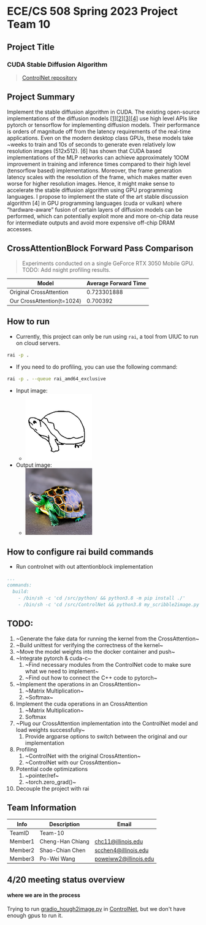 # ECE/CS 508 Spring 2023 Project Team 10

## Project Title
### CUDA Stable Diffusion Algorithm

> [ControlNet repository](https://github.com/lllyasviel/ControlNet)

## Project Summary

Implement the stable diffusion algorithm in CUDA. 
The existing open-source implementations of the diffusion models [[1]](https://arxiv.org/abs/2112.10752 )[[2]](https://arxiv.org/abs/2302.05543)[[3]](https://github.com/CompVis/latent-diffusion)[[4]](https://github.com/lllyasviel/ControlNet) use high level APIs like 
pytorch or tensorflow for implementing diffusion models. Their performance is orders of magnitude off 
from the latency requirements of the real-time applications. Even on the modern desktop class GPUs, 
these models take ~weeks to train and 10s of seconds to generate even relatively low resolution images 
(512x512). [6] has shown that CUDA based implementations of the MLP networks can achieve 
approximately 1OOM improvement in training and inference times compared to their high level 
(tensorflow based) implementations. Moreover, the frame generation latency scales with the resolution 
of the frame, which makes matter even worse for higher resolution images. Hence, it might make sense 
to accelerate the stable diffusion algorithm using GPU programming languages. I propose to implement 
the state of the art stable discussion algorithm [4] in GPU programming languages (cuda or vulkan) 
where “hardware-aware” fusion of certain layers of diffusion models can be performed, which can 
potentially exploit more and more on-chip data reuse for intermediate outputs and avoid more 
expensive off-chip DRAM accesses. 

## CrossAttentionBlock Forward Pass Comparison
> Experiments conducted on a single GeForce RTX 3050 Mobile GPU.
> TODO: Add nsight profiling results.

| Model | Average Forward Time |
| ----------- | ---------------------- |
| Original CrossAttention | 0.723301888 |
| Our CrossAttention(t=1024) | 0.700392 |

## How to run
- Currently, this project can only be run using `rai`, a tool from UIUC to run on cloud servers.
```bash
rai -p .
```
- If you need to do profiling, you can use the following command:
```bash
rai -p . --queue rai_amd64_exclusive
```
- Input image:
    - ![turtle_scribble](github/turtle_scribble.png)
- Output image:
    - ![turtle_image](github/turtle_image.png)


## How to configure rai build commands
- Run controlnet with out attentionblock implementation
```yaml
...
commands:
  build:
    - /bin/sh -c 'cd /src/python/ && python3.8 -m pip install ./'
    - /bin/sh -c 'cd /src/ControlNet && python3.8 my_scribble2image.py'
```

## TODO:
1. ~Generate the fake data for running the kernel from the CrossAttention~
1. ~Build unittest for verifying the correctness of the kernel~
1. ~Move the model weights into the docker container and push~
1. ~Integrate pytorch & cuda-c~
    1. ~Find necessary modules from the ControlNet code to make sure what we need to implement~
    1. ~Find out how to connect the C++ code to pytorch~
1. ~Implement the operations in an CrossAttention~
    1. ~Matrix Multiplication~
    1. ~Softmax~
1. Implement the cuda operations in an CrossAttention
    1. ~Matrix Multiplication~
    1. Softmax
1. ~Plug our CrossAttention implementation into the ControlNet model and load weights successfully~
    1. Provide argparse options to switch between the original and our implementation
1. Profiling 
    1. ~ControlNet with the original CrossAttention~
    1. ~ControlNet with our CrossAttention~
1. Potential code optimizations
    1. ~pointer/ref~
    1. ~torch.zero_grad()~
1. Decouple the project with rai

## Team Information

|   Info      |        Description     |        Email      |
| ----------- | ---------------------- | ---------------- |
| TeamID      |        Team-10        |
| Member1     |     Cheng-Han Chiang   |  chc11@illinois.edu    |
| Member2     |     Shao-Chian Chen   |  scchen4@illinois.edu |
| Member3     |     Po-Wei Wang    |  poweiww2@illinois.edu  |

## 4/20 meeting status overview
#### where we are in the process
Trying to run [gradio_hough2image.py](https://github.com/lllyasviel/ControlNet/blob/main/gradio_hough2image.py) in [ControlNet](https://github.com/lllyasviel/ControlNet), but we don't have enough gpus to run it.

